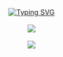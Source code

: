 <div align="center">
  <a href="https://git.io/typing-svg">
    <img src="https://readme-typing-svg.demolab.com?font=Menlo&pause=1000&color=008080&center=true&vCenter=true&width=435&lines=%F0%9F%91%8B+Hi%2C+I%E2%80%99m+%40cjeongmin" alt="Typing SVG" />
  </a>
  
  <br />
  <br />
  
  <img src="https://github-readme-stats.vercel.app/api/top-langs/?username=cjeongmin&layout=compact&theme=github_dark" />

  <br />
  <br />
  
  <img src="https://github-readme-stats.vercel.app/api?username=cjeongmin&show_icons=true&theme=github_dark" />
</div>


  
<!---
cjeongmin/cjeongmin is a ✨ special ✨ repository because its `README.md` (this file) appears on your GitHub profile.
You can click the Preview link to take a look at your changes.

- 🔭 I’m currently working on ...
- 🌱 I’m currently learning ...
- 👯 I’m looking to collaborate on ...
- 🤔 I’m looking for help with ...
- 💬 Ask me about ...
- 📫 How to reach me: ...
- 😄 Pronouns: ...
- ⚡ Fun fact: ...
--->
